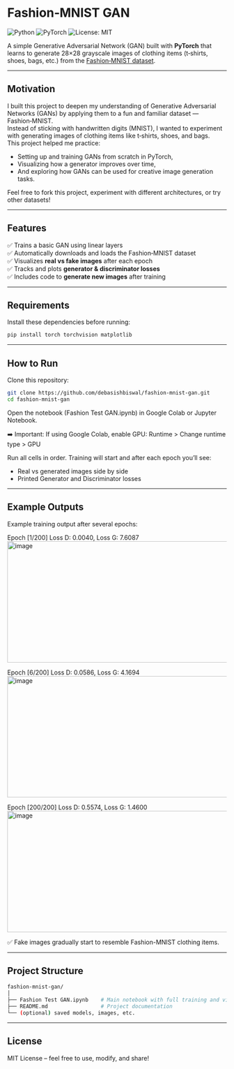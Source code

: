# Fashion‑MNIST GAN

![Python](https://img.shields.io/badge/Python-3.9+-blue.svg)
![PyTorch](https://img.shields.io/badge/PyTorch-1.12+-orange.svg)
![License: MIT](https://img.shields.io/badge/License-MIT-green.svg)

A simple Generative Adversarial Network (GAN) built with **PyTorch** that learns to generate 28×28 grayscale images of clothing items (t‑shirts, shoes, bags, etc.) from the [Fashion‑MNIST dataset](https://github.com/zalandoresearch/fashion-mnist).

---

## Motivation

I built this project to deepen my understanding of Generative Adversarial Networks (GANs) by applying them to a fun and familiar dataset — Fashion‑MNIST.  
Instead of sticking with handwritten digits (MNIST), I wanted to experiment with generating images of clothing items like t‑shirts, shoes, and bags.  
This project helped me practice:
- Setting up and training GANs from scratch in PyTorch,
- Visualizing how a generator improves over time,
- And exploring how GANs can be used for creative image generation tasks.

Feel free to fork this project, experiment with different architectures, or try other datasets!

---

## Features
✅ Trains a basic GAN using linear layers  
✅ Automatically downloads and loads the Fashion‑MNIST dataset  
✅ Visualizes **real vs fake images** after each epoch  
✅ Tracks and plots **generator & discriminator losses**  
✅ Includes code to **generate new images** after training

---

## Requirements
Install these dependencies before running:

```bash
pip install torch torchvision matplotlib
```

---

## How to Run
Clone this repository:

```bash
git clone https://github.com/debasishbiswal/fashion-mnist-gan.git
cd fashion-mnist-gan
```

Open the notebook (Fashion Test GAN.ipynb) in Google Colab or Jupyter Notebook.

➡️ Important:
If using Google Colab, enable GPU:
Runtime > Change runtime type > GPU

Run all cells in order.
Training will start and after each epoch you’ll see:

- Real vs generated images side by side
- Printed Generator and Discriminator losses

---

## Example Outputs
Example training output after several epochs:

Epoch [1/200] Loss D: 0.0040, Loss G: 7.6087
<img width="1588" height="278" alt="image" src="https://github.com/user-attachments/assets/22a5ac45-9440-4a35-96dd-bcca8ca2db19" />

Epoch [6/200] Loss D: 0.0586, Loss G: 4.1694
<img width="1588" height="278" alt="image" src="https://github.com/user-attachments/assets/0c3a91d2-f37a-4490-960f-0ef876fd1320" />

Epoch [200/200] Loss D: 0.5574, Loss G: 1.4600
<img width="1588" height="278" alt="image" src="https://github.com/user-attachments/assets/2fc0faad-d2f7-46f0-906a-262df62d6e78" />

✅ Fake images gradually start to resemble Fashion-MNIST clothing items.

---

## Project Structure

```bash
fashion-mnist-gan/
│
├── Fashion Test GAN.ipynb    # Main notebook with full training and visualization code
├── README.md                 # Project documentation
└── (optional) saved models, images, etc.
```

---

## License

MIT License – feel free to use, modify, and share!




